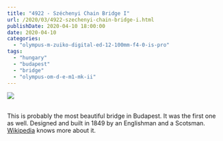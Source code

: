 ```yaml
---
title: "4922 - Széchenyi Chain Bridge I"
url: /2020/03/4922-szechenyi-chain-bridge-i.html
publishDate: 2020-04-10 18:00:00
date: 2020-04-10
categories: 
  - "olympus-m-zuiko-digital-ed-12-100mm-f4-0-is-pro"
tags: 
  - "hungary"
  - "budapest"
  - "bridge"
  - "olympus-om-d-e-m1-mk-ii"
---
```

<div class="container">
<div class="center"><a target="_blank" href="https://d25zfm9zpd7gm5.cloudfront.net/1200x1200/2018/20180520_173423_lr.jpg"><img class="webfeedsFeaturedVisual" src="https://d25zfm9zpd7gm5.cloudfront.net/0600x0600/2018/20180520_173423_lr.jpg" /></a></div>
</div>
<br />

This is probably the most beautiful bridge in Budapest. It was the
first one as well. Designed and built in 1849 by an Englishman and a
Scotsman.
[Wikipedia](https://en.wikipedia.org/wiki/Sz%C3%A9chenyi_Chain_Bridge)
knows more about it.